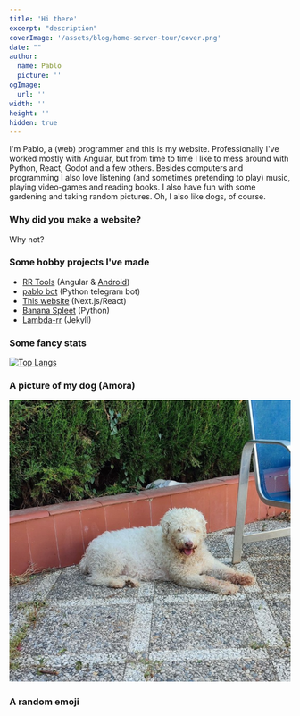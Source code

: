 ```yaml
---
title: 'Hi there'
excerpt: "description"
coverImage: '/assets/blog/home-server-tour/cover.png'
date: ""
author:
  name: Pablo
  picture: ''
ogImage:
  url: ''
width: ''
height: ''
hidden: true
---
```


I'm Pablo, a (web) programmer and this is my website. Professionally I've worked mostly with Angular, but from time to time I like to mess around with Python, React, Godot and a few others. Besides computers and programming I also love listening (and sometimes pretending to play) music, playing video-games and reading books. I also have fun with some gardening and taking random pictures. Oh, I also like dogs, of course.

### Why did you make a website?
Why not?

### Some hobby projects I've made
- [RR Tools](https://rr-tools.eu) (Angular & [Android](https://play.google.com/store/apps/details?id=eu.rrtools.app))
- [pablo bot](https://t.me/rrpablobot) (Python telegram bot)
- [This website](https://www.pablob.eu/) (Next.js/React)
- [Banana Spleet](https://github.com/pbl0/banana_spleet) (Python)
- [Lambda-rr](https://pbl0.github.io/lambda-rr/) (Jekyll)

### Some fancy stats

[![Top Langs](https://github-readme-stats.vercel.app/api/top-langs/?username=pbl0&hide=hack,tsql,php&layout=compact&langs_count=6&theme=dracula&exclude_repo=senku,segundamano,buscaminas,aplicacion-php)](https://github.com/pbl0)

### A picture of my dog (Amora)

![Amora is a dog](https://raw.githubusercontent.com/pbl0/pablo-blog/master/public/assets/blog/me/amora720.jpg)

### A random emoji
